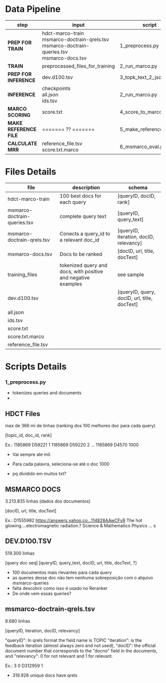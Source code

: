 # Data Pipeline

step                   | input                              | script              |  output
-----------------------|------------------------------------|---------------------|-----------------------
**PREP FOR TRAIN**     | hdct-marco-train<br>msmarco-doctrain-qrels.tsv<br>msmarco-doctrain-queries.tsv<br>msmarco-docs.tsv | 1_preprocess.py | preprocessed_files_for_training
**TRAIN**              | preprocessed_files_for_training    | 2_run_marco.py         | chekpoints
**PREP FOR INFERENCE** | dev.d100.tsv                       | 3_topk_text_2_json.py    | all.json<br>ids.tsv
**INFERENCE**          | checkpoints<br>all.json<br>ids.tsv | 2_run_marco.py         | score.txt 
**MARCO SCORING**      | score.txt                          | 4_score_to_marco.py      | score.txt.marco
**MAKE REFERENCE FILE**| ======= ?? =======                 | 5_make_reference_file.py | reference_file.tsv  
**CALCULATE MRR**      |reference_file.tsv<br>score.txt.marco| 6_msmarco_eval.py    | **MRR on screen** 

# Files Details

file | description | schema
---|---|---
hdct-marco-train | 100 best docs for each query | [queryID, docID, rank]
msmarco-doctrain-queries.tsv | complete query text | [queryID, query_text]
msmarco-doctrain-qrels.tsv | Conects a query_id to a relevant doc_id | [queryID, iteration, docID, relevancy]
msmarco-docs.tsv | Docs to be ranked | [docID, url, title, docText]
training_files | tokenized query and docs, with positive and negative examples |  see sample
dev.d100.tsv | | [queryID, query, docID, url, title, docText] 
all.json | 
ids.tsv |
score.txt |
score.txt.marco | 
reference_file.tsv | 

# Scripts Details

### 1_preprocess.py
* tokenizes queries and documents
* 




HDCT Files
---------------------------------
max de 366 mi de linhas
(ranking dos 100 melhores doc para cada query)

[topic_id, doc_id, rank]

Ex.:
1185869	D59221	1
1185869	D59220	2
...
1185869	D4570	1000

* Vai sempre ate mil.
* Para cada palavra, seleciona-se até o doc 1000

* pq dividido em muitos txt?


MSMARCO DOCS
----------------------------------
3.213.835 linhas
(dados dos documentos)

[docID, url, title, docText]

Ex.:
D1555982	https://answers.yahoo.co...114826AAwCFvR	The hot glowing....electromagnetic radiation.?	Science & Mathematics Physics ... s


DEV.D100.TSV
---------------------------------
519.300 linhas

[query doc seq]
[queryID, query_text, docID, url, title, docText, ?]

* 100 documentos mais rlevantes para cada query
* as queries desse doc não tem nenhuma sobreposição com o atquivo msmarco-queries
* falta descobrir como isso é usado no Reranker
* De onde vem essas queries?


msmarco-doctrain-qrels.tsv
------------------------------
8.680 linhas

[queryID, iteration, docID, relevancy]

"queryID": In qrels format the field name is TOPIC
"iteration": is the feedback iteration (almost always zero and not used),
"docID": the official document number that corresponds to the "docno" field in the documents, and
"relevancy": 0 for not relevant and 1 for relevant.

Ex.:
3 0 D312959 1

* 319.928 unique docs have qrels